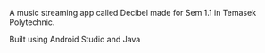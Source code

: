 A music streaming app called Decibel made for Sem 1.1 in Temasek Polytechnic.

Built using Android Studio and Java
